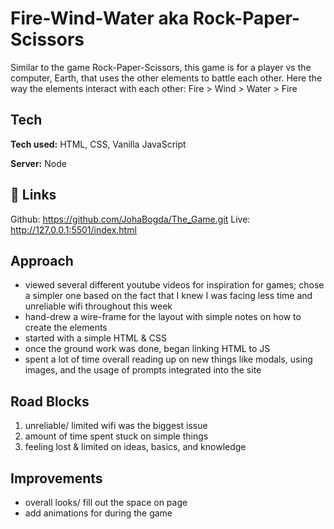 
# Fire-Wind-Water aka Rock-Paper-Scissors

Similar to the game Rock-Paper-Scissors, this game is for a player vs the computer, Earth, that uses the other elements to battle each other. 
Here the way the elements interact with each other: 
Fire > Wind > Water > Fire 


## Tech 

**Tech used:** HTML, CSS, Vanilla JavaScript

**Server:** Node

  
## 🔗 Links
Github: https://github.com/JohaBogda/The_Game.git
Live: http://127.0.0.1:5501/index.html
## Approach

- viewed several different youtube videos for inspiration for games; chose a simpler one based on the fact that I knew I was facing less time and unreliable wifi throughout this week
- hand-drew a wire-frame for the layout with simple notes on how to create the elements
- started with a simple HTML & CSS
- once the ground work was done, began linking HTML to JS
- spent a lot of time overall reading up on new things like modals, using images, and the usage of prompts integrated into the site

  
## Road Blocks

1. unreliable/ limited wifi was the biggest issue 
2. amount of time spent stuck on simple things 
3. feeling lost & limited on ideas, basics, and knowledge 

  
## Improvements

- overall looks/ fill out the space on page
- add animations for during the game 

  